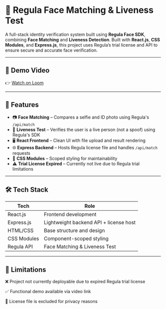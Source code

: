 # 🧠 Regula Face Matching & Liveness Test

A full-stack identity verification system built using **Regula Face SDK**, combining **Face Matching** and **Liveness Detection**. Built with **React.js**, **CSS Modules**, and **Express.js**, this project uses Regula’s trial license and API to ensure secure and accurate face verification.

---

## 🎥 Demo Video
👉 [Watch on Loom](https://www.loom.com/share/ac0ae08fa9454361930d1a704e2a22da?sid=a7c81708-7974-42f7-8a6b-12e1498363ab)

---

## 📌 Features

- 📷 **Face Matching**  – Compares a selfie and ID photo using Regula's `/api/match`  
- 🧬 **Liveness Test** – Verifies the user is a live person (not a spoof) using Regula's SDK  
- 🖥️ **React Frontend** – Clean UI with file upload and result rendering  
- 🌐 **Express Backend** – Hosts Regula license file and handles `/api/match` requests  
- 💅 **CSS Modules** – Scoped styling for maintainability  
- ⚠️ **Trial License Expired** – Currently not live due to Regula trial limitations  

---

## 🛠 Tech Stack

| Tech          | Role                                  |
|---------------|----------------------------------------|
| React.js      | Frontend development                   |
| Express.js    | Lightweight backend API + license host |
| HTML/CSS      | Base structure and design              |
| CSS Modules   | Component-scoped styling               |
| Regula API    | Face Matching & Liveness Test          |

---



## 🚧 Limitations
❌ Project not currently deployable due to expired Regula trial license

✅ Functional demo available via video link

🔐 License file is excluded for privacy reasons